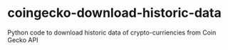 # coingecko-download-historic-data
Python code to download historic data of crypto-curriencies from Coin Gecko API
